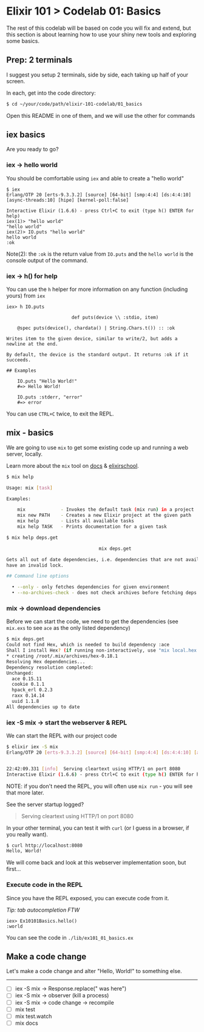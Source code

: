 # Elixir 101 > Codelab 01: Basics

The rest of this codelab will be based on code you will fix and extend,
but this section is about learning how to use your shiny new tools and exploring some basics.

## Prep: 2 terminals

I suggest you setup 2 terminals, side by side, each taking up half of your screen.

In each, get into the code directory:

```sh
$ cd ~/your/code/path/elixir-101-codelab/01_basics
```

Open this README in one of them, and we will use the other for commands

## iex basics

Are you ready to go?

### iex -> hello world

You should be comfortable using `iex` and able to create a "hello world"

```
$ iex
Erlang/OTP 20 [erts-9.3.3.2] [source] [64-bit] [smp:4:4] [ds:4:4:10] [async-threads:10] [hipe] [kernel-poll:false]

Interactive Elixir (1.6.6) - press Ctrl+C to exit (type h() ENTER for help)
iex(1)> "hello world"
"hello world"
iex(2)> IO.puts "hello world"
hello world
:ok
```

Note(2): the `:ok` is the return value from `IO.puts` and the `hello world` is the console output of the command.


### iex -> h() for help

You can use the `h` helper for more information on any function (including yours) from `iex`

```
iex> h IO.puts

                        def puts(device \\ :stdio, item)

    @spec puts(device(), chardata() | String.Chars.t()) :: :ok

Writes item to the given device, similar to write/2, but adds a newline at the end.

By default, the device is the standard output. It returns :ok if it succeeds.

## Examples

    IO.puts "Hello World!"
    #=> Hello World!

    IO.puts :stderr, "error"
    #=> error
```

You can use `CTRL+C` twice, to exit the REPL.

## mix - basics

We are going to use `mix` to get some existing code up and running a web server, locally.

Learn more about the `mix` tool on
[docs](https://hexdocs.pm/mix/Mix.html) &
[elixirschool](https://elixirschool.com/en/lessons/basics/mix/).

```sh
$ mix help

Usage: mix [task]

Examples:

    mix             - Invokes the default task (mix run) in a project
    mix new PATH    - Creates a new Elixir project at the given path
    mix help        - Lists all available tasks
    mix help TASK   - Prints documentation for a given task

$ mix help deps.get

                                  mix deps.get

Gets all out of date dependencies, i.e. dependencies that are not available or
have an invalid lock.

## Command line options

  • --only - only fetches dependencies for given environment
  • --no-archives-check - does not check archives before fetching deps
```

### mix -> download dependencies

Before we can start the code, we need to get the dependencies
(see `mix.exs` to see `ace` as the only listed dependency)

```sh
$ mix deps.get
Could not find Hex, which is needed to build dependency :ace
Shall I install Hex? (if running non-interactively, use "mix local.hex --force") [Yn] y
* creating /root/.mix/archives/hex-0.18.1
Resolving Hex dependencies...
Dependency resolution completed:
Unchanged:
  ace 0.15.11
  cookie 0.1.1
  hpack_erl 0.2.3
  raxx 0.14.14
  uuid 1.1.8
All dependencies up to date
```

### iex -S mix -> start the webserver & REPL

We can start the REPL with our project code

```sh
$ elixir iex -S mix
Erlang/OTP 20 [erts-9.3.3.2] [source] [64-bit] [smp:4:4] [ds:4:4:10] [async-threads:10] [hipe] [kernel-poll:false]


22:42:09.331 [info]  Serving cleartext using HTTP/1 on port 8080
Interactive Elixir (1.6.6) - press Ctrl+C to exit (type h() ENTER for help)
```

NOTE: if you don't need the REPL, you will often use `mix run` - you will see that more later.

See the server startup logged?

> Serving cleartext using HTTP/1 on port 8080

In your other terminal, you can test it with `curl`
(or I guess in a browser, if you really want).

```sh
$ curl http://localhost:8080
Hello, World!
```

We will come back and look at this webserver implementation soon, but first...

### Execute code in the REPL

Since you have the REPL exposed, you can execute code from it.

*Tip: tab autocompletion FTW*

```
iex> Ex10101Basics.hello()
:world
```

You can see the code in `./lib/ex101_01_basics.ex`

## Make a code change

Let's make a code change and alter "Hello, World!" to something else.



----------------------

- [ ] iex -S mix -> Response.replace("<my name> was here")
- [ ] iex -S mix -> observer (kill a process)
- [ ] iex -S mix -> code change -> recompile
- [ ] mix test
- [ ] mix test.watch
- [ ] mix docs
